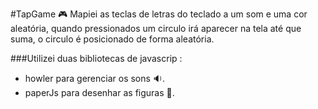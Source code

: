 #TapGame :video_game:
Mapiei as teclas de letras do teclado a um som e uma cor aleatória, quando pressionados um circulo irá aparecer na tela até que suma, o circulo é posicionado de forma aleatória.

###Utilizei duas bibliotecas de javascrip :
* howler para gerenciar os sons :sound:.
* paperJs para desenhar as figuras :newspaper:.
